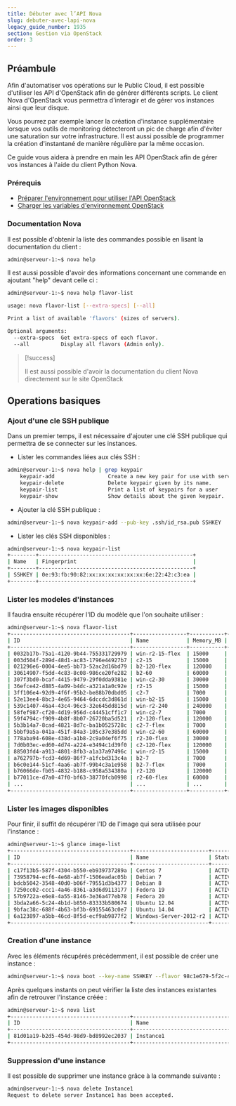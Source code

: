 ```yaml
---
title: Débuter avec l’API Nova
slug: debuter-avec-lapi-nova
legacy_guide_number: 1935
section: Gestion via OpenStack
order: 3
---
```



## Préambule
Afin d'automatiser vos opérations sur le Public Cloud, il est possible d'utiliser les API d'OpenStack afin de générer différents scripts. Le client Nova d'OpenStack vous permettra d'interagir et de gérer vos instances ainsi que leur disque.

Vous pourrez par exemple lancer la création d'instance supplémentaire lorsque vos outils de monitoring détecteront un pic de charge afin d'éviter une saturation sur votre infrastructure. Il est aussi possible de programmer la création d'instantané de manière régulière par la même occasion.

Ce guide vous aidera à prendre en main les API OpenStack afin de gérer vos instances à l'aide du client Python Nova.


### Prérequis

- [Préparer l'environnement pour utiliser l'API OpenStack](../preparer-lenvironnement-pour-utiliser-lapi-openstack/)
- [Charger les variables d'environnement OpenStack](../charger-les-variables-denvironnement-openstack/)


### Documentation Nova
Il est possible d'obtenir la liste des commandes possible en lisant la documentation du client :


```bash
admin@serveur-1:~$ nova help
```

Il est aussi possible d'avoir des informations concernant une commande en ajoutant "help" devant celle ci :


```bash
admin@serveur-1:~$ nova help flavor-list

usage: nova flavor-list [--extra-specs] [--all]

Print a list of available 'flavors' (sizes of servers).

Optional arguments:
  --extra-specs  Get extra-specs of each flavor.
  --all          Display all flavors (Admin only).
```



> [!success]
>
> Il est aussi possible d'avoir la documentation du client Nova directement sur le
> site OpenStack
> 


## Operations basiques

### Ajout d'une cle SSH publique
Dans un premier temps, il est nécessaire d'ajouter une clé SSH publique qui permettra de se connecter sur les instances.

- Lister les commandes liées aux clés SSH :

```bash
admin@serveur-1:~$ nova help | grep keypair
    keypair-add                 Create a new key pair for use with servers.
    keypair-delete              Delete keypair given by its name.
    keypair-list                Print a list of keypairs for a user
    keypair-show                Show details about the given keypair.
```

- Ajouter la clé SSH publique :

```bash
admin@serveur-1:~$ nova keypair-add --pub-key .ssh/id_rsa.pub SSHKEY
```

- Lister les clés SSH disponibles :

```bash
admin@serveur-1:~$ nova keypair-list
+--------+-------------------------------------------------+
| Name   | Fingerprint                                     |
+--------+-------------------------------------------------+
| SSHKEY | 0e:93:fb:90:82:xx:xx:xx:xx:xx:xx:6e:22:42:c3:ea |
+--------+-------------------------------------------------+
```



### Lister les modeles d'instances
Il faudra ensuite récupérer l'ID du modèle que l'on souhaite utiliser :


```bash
admin@serveur-1:~$ nova flavor-list
+--------------------------------------+-----------------+-----------+------+-----------+------+-------+-------------+-----------+
| ID                                   | Name            | Memory_MB | Disk | Ephemeral | Swap | VCPUs | RXTX_Factor | Is_Public |
+--------------------------------------+-----------------+-----------+------+-----------+------+-------+-------------+-----------+
| 0032b17b-75a1-4120-9b44-755331729979 | win-r2-15-flex  | 15000     | 50   | 0         |      | 2     | 1.0         | True      |
| 003d504f-289d-48d1-ac83-1796e44927b7 | c2-15           | 15000     | 100  | 0         |      | 4     | 1.0         | True      |
| 021296e6-0004-4ee5-bb73-52ac2d16bd79 | b2-120-flex     | 120000    | 50   | 0         |      | 32    | 1.0         | True      |
| 30614907-f5dd-4c83-8c08-986ce20fe282 | b2-60           | 60000     | 400  | 0         |      | 16    | 1.0         | True      |
| 307f3bd0-bcaf-4415-9479-29f0dda9381e | win-c2-30       | 30000     | 200  | 0         |      | 8     | 1.0         | True      |
| 36efce42-d885-4a09-b4dc-a321a1a0c92e | r2-15           | 15000     | 50   | 0         |      | 2     | 1.0         | True      |
| 3ff106e4-92d9-4f6f-95b2-be88b70dbd05 | c2-7            | 7000      | 50   | 0         |      | 2     | 1.0         | True      |
| 52e13ee4-8bc3-4e65-9464-6dccdc3d861d | win-b2-15       | 15000     | 100  | 0         |      | 4     | 1.0         | True      |
| 539c1407-46a4-43c4-96c3-32e645dd815d | win-r2-240      | 240000    | 400  | 0         |      | 16    | 1.0         | True      |
| 58fef987-cf20-4d19-956d-c44451cff1c7 | win-c2-7        | 7000      | 50   | 0         |      | 2     | 1.0         | True      |
| 59f4794c-f909-4b8f-8b07-26720ba5d521 | r2-120-flex     | 120000    | 50   | 0         |      | 8     | 1.0         | True      |
| 5b3b14a7-8cad-4821-8d7c-ba1b0525728c | c2-7-flex       | 7000      | 50   | 0         |      | 2     | 1.0         | True      |
| 5bbf9a5a-041a-451f-84a3-105c37e385dd | win-c2-60       | 60000     | 400  | 0         |      | 16    | 1.0         | True      |
| 778aba94-608e-438d-a1b8-2c9a04ef6f75 | r2-30-flex      | 30000     | 50   | 0         |      | 2     | 1.0         | True      |
| 7d0b03ec-ed60-4d74-a224-e3494c1d39f0 | c2-120-flex     | 120000    | 50   | 0         |      | 32    | 1.0         | True      |
| 88503fd4-a913-4801-8fb3-a1a37a97496c | win-r2-15       | 15000     | 50   | 0         |      | 2     | 1.0         | True      |
| a762797b-fcd3-4d69-86f7-a1fcbd313c4a | b2-7            | 7000      | 50   | 0         |      | 2     | 1.0         | True      |
| b6c0e144-51cf-4aa6-ab7f-99b4c3a1e958 | b2-7-flex       | 7000      | 50   | 0         |      | 2     | 1.0         | True      |
| b76066de-fb05-4832-b188-c958a534380a | r2-120          | 120000    | 200  | 0         |      | 8     | 1.0         | True      |
| b77011ce-d7a0-47f0-bf63-38770fcb0998 | r2-60-flex      | 60000     | 50   | 0         |      | 4     | 1.0         | True      |
| ...                                  | ...             | ...       | ..   | ...       |      | ...   | ...         | ...       |
+--------------------------------------+-----------------+-----------+------+-----------+------+-------+-------------+-----------+
```


### Lister les images disponibles
Pour finir, il suffit de récupérer l'ID de l'image qui sera utilisée pour l'instance :


```bash
admin@serveur-1:~$ glance image-list
+--------------------------------------+------------------------+--------+--------+
| ID                                   | Name                   | Status | Server |
+--------------------------------------+------------------------+--------+--------+
| c17f13b5-587f-4304-b550-eb939737289a | Centos 7               | ACTIVE |        |
| 73958794-ecf6-4e68-ab7f-1506eadac05b | Debian 7               | ACTIVE |        |
| bdcb5042-3548-40d0-b06f-79551d3b4377 | Debian 8               | ACTIVE |        |
| 7250cc02-ccc1-4a46-8361-a3d6d9113177 | Fedora 19              | ACTIVE |        |
| 57b9722a-e6e8-4a55-8146-3e36a477eb78 | Fedora 20              | ACTIVE |        |
| 3bda2a66-5c24-4b1d-b850-83333b580674 | Ubuntu 12.04           | ACTIVE |        |
| 9bfac38c-688f-4b63-bf3b-69155463c0e7 | Ubuntu 14.04           | ACTIVE |        |
| 6a123897-a5bb-46cd-8f5d-ecf9ab9877f2 | Windows-Server-2012-r2 | ACTIVE |        |
+--------------------------------------+------------------------+--------+--------+
```


### Creation d'une instance
Avec les éléments récupérés précédemment, il est possible de créer une instance :


```bash
admin@serveur-1:~$ nova boot --key-name SSHKEY --flavor 98c1e679-5f2c-4069-b4da-4a4f7179b758 --image bdcb5042-3548-40d0-b06f-79551d3b4377 Instance1
```

Après quelques instants on peut vérifier la liste des instances existantes afin de retrouver l'instance créée :


```bash
admin@serveur-1:~$ nova list
+--------------------------------------+----------------------------------------+--------+------------+-------------+-------------------------+
| ID                                   | Name                                   | Status | Task State | Power State | Networks                |
+--------------------------------------+----------------------------------------+--------+------------+-------------+-------------------------+
| 81d01a19-b2d5-454d-98d9-bd8992ec2037 | Instance1                              | ACTIVE | -          | Running     | Ext-Net=149.xxx.xxx.192 |
+--------------------------------------+----------------------------------------+--------+------------+-------------+-------------------------+
```


### Suppression d'une instance
Il est possible de supprimer une instance grâce à la commande suivante :


```bash
admin@serveur-1:~$ nova delete Instance1
Request to delete server Instance1 has been accepted.
```
